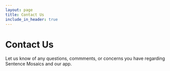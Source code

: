 ```yaml
---
layout: page
title: Contact Us
include_in_header: true
---
```


# Contact Us

Let us know of any questions, commments, or concerns you have regarding Sentence Mosaics and our app.

<script type="text/javascript" src="https://form.jotform.com/jsform/210786355160152"></script>
